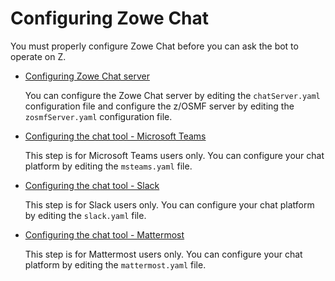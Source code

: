 # Configuring Zowe Chat

You must properly configure Zowe Chat before you can ask the bot to operate on Z.

- [Configuring Zowe Chat server](chat_configure_server.md)
   
   You can configure the Zowe Chat server by editing the `chatServer.yaml` configuration file and configure the z/OSMF server by editing the `zosmfServer.yaml` configuration file.

- [Configuring the chat tool - Microsoft Teams](chat_configure_teams.md)
   
   This step is for Microsoft Teams users only. You can configure your chat platform by editing the `msteams.yaml` file.

- [Configuring the chat tool - Slack](chat_configure_slack.md)
   
   This step is for Slack users only. You can configure your chat platform by editing the `slack.yaml` file.

- [Configuring the chat tool - Mattermost](chat_configure_mattermost.md)
   
   This step is for Mattermost users only. You can configure your chat platform by editing the `mattermost.yaml` file.

